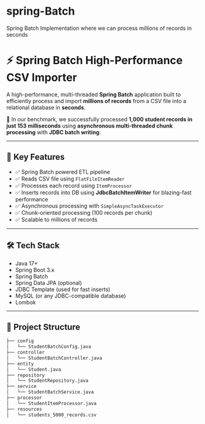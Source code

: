 # spring-Batch
Spring Batch Implementation where we can process millions of records in seconds

# ⚡ Spring Batch High-Performance CSV Importer

A high-performance, multi-threaded **Spring Batch** application built to efficiently process and import **millions of records** from a CSV file into a relational database in **seconds**.

🚀 In our benchmark, we successfully processed **1,000 student records in just 153 milliseconds** using **asynchronous multi-threaded chunk processing** with **JDBC batch writing**.

---

## 📌 Key Features

- ✅ Spring Batch powered ETL pipeline
- ✅ Reads CSV file using `FlatFileItemReader`
- ✅ Processes each record using `ItemProcessor`
- ✅ Inserts records into DB using **JdbcBatchItemWriter** for blazing-fast performance
- ✅ Asynchronous processing with `SimpleAsyncTaskExecutor`
- ✅ Chunk-oriented processing (100 records per chunk)
- ✅ Scalable to millions of records

---

## 🛠️ Tech Stack

- Java 17+
- Spring Boot 3.x
- Spring Batch
- Spring Data JPA (optional)
- JDBC Template (used for fast inserts)
- MySQL (or any JDBC-compatible database)
- Lombok

---

## 📁 Project Structure

```bash
├── config
│   └── StudentBatchConfig.java
├── controller
│   └── StudentBatchController.java
├── entity
│   └── Student.java
├── repository
│   └── StudentRepository.java
├── service
│   └── StudentBatchService.java
├── processor
│   └── StudentItemProcessor.java
├── resources
│   └── students_5000_records.csv
